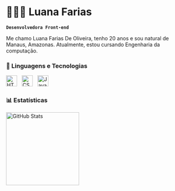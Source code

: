 # 👩🏻‍💻 Luana Farias 

**`Desenvolvedora Front-end`**

Me chamo Luana Farias De Oliveira, tenho 20 anos e sou natural de Manaus, Amazonas. Atualmente, estou cursando Engenharia da computação.

### 🤖 Linguagens e Tecnologias

<img 
    align="left" 
    alt="HTML"
    title="HTML" 
    width="30px" 
    style="padding-right: 10px;" 
    src="https://cdn.jsdelivr.net/gh/devicons/devicon@latest/icons/html5/html5-original.svg" 
/>
<img 
    align="left" 
    alt="CSS" 
    title="CSS"
    width="30px" 
    style="padding-right: 10px;" 
    src="https://cdn.jsdelivr.net/gh/devicons/devicon@latest/icons/css3/css3-original.svg" 
/>
<img 
    align="left" 
    alt="JavaScript" 
    title="JavaScript"
    width="30px" 
    style="padding-right: 10px;" 
    src="https://cdn.jsdelivr.net/gh/devicons/devicon@latest/icons/javascript/javascript-original.svg" 
    />
    
   <br/>
   <br/>

  
### 📊 Estatísticas

<p>
 
<img 
      align="left" 
      alt="GitHub Stats" 
      height="200" 
      src="https://github-readme-stats.vercel.app/api/top-langs/?username=Devluanafrs&theme=tokyonight&layout=compact&custom_title=Tecnologias&langs_count=9" 
  />

</p>
